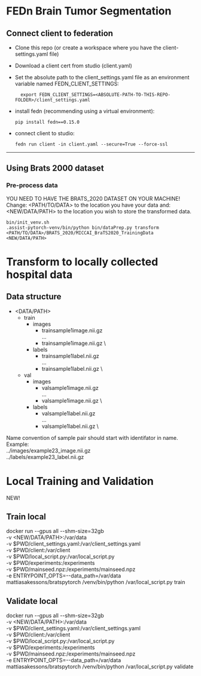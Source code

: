 # FEDn Brain Tumor Segmentation



## Connect client to federation
 - Clone this repo (or create a workspace where you have the client-settings.yaml file) 
 - Download a client cert from studio (client.yaml)
 - Set the absolute path to the client_settings.yaml file as an environment variable named FEDN_CLIENT_SETTINGS:
   ```console
     export FEDN_CLIENT_SETTINGS=<ABSOLUTE-PATH-TO-THIS-REPO-FOLDER>/client_settings.yaml
    ```
- install fedn (recommending using a virtual environment):
  ```console
  pip install fedn==0.15.0
  ```

- connect client to studio:
  ```console
  fedn run client -in client.yaml --secure=True --force-ssl
  ```
  


-------------------------------------------------
## Using Brats 2000 dataset
### Pre-process data
YOU NEED TO HAVE THE BRATS_2020 DATASET ON YOUR MACHINE!  \
Change: <PATH/TO/DATA> to the location you have your data and: <NEW/DATA/PATH>  to the location you wish to store the transformed data.


```console
bin/init_venv.sh
.assist-pytorch-venv/bin/python bin/dataPrep.py transform <PATH/TO/DATA>/BRATS_2020/MICCAI_BraTS2020_TrainingData <NEW/DATA/PATH>
```





# Transform to locally collected hospital data

## Data structure

- <DATA/PATH>
  - train
    - images
      - trainsample1image.nii.gz \
      ...
      - trainsample1image.nii.gz \
    - labels
      - trainsample1label.nii.gz \
      ...
      - trainsample1label.nii.gz \
  - val
    - images
      - valsample1image.nii.gz \
      ...
      - valsample1image.nii.gz \
    - labels
      - valsample1label.nii.gz \
      ...
      - valsample1label.nii.gz \



Name convention of sample pair should start with identifator in name. \
Example: \
../images/example23_image.nii.gz \
../labels/example23_label.nii.gz


# Local Training and Validation
NEW!


## Train local
docker run --gpus all --shm-size=32gb \
-v <NEW/DATA/PATH>:/var/data \
-v $PWD/client_settings.yaml:/var/client_settings.yaml \
-v $PWD/client:/var/client \
-v $PWD/local_script.py:/var/local_script.py \
-v $PWD/experiments:/experiments \
-v $PWD/mainseed.npz:/experiments/mainseed.npz \
-e ENTRYPOINT_OPTS=--data_path=/var/data \
mattiasakessons/bratspytorch /venv/bin/python  /var/local_script.py  train

## Validate local
docker run --gpus all --shm-size=32gb \
-v <NEW/DATA/PATH>:/var/data \
-v $PWD/client_settings.yaml:/var/client_settings.yaml \
-v $PWD/client:/var/client \
-v $PWD/local_script.py:/var/local_script.py \
-v $PWD/experiments:/experiments \
-v $PWD/mainseed.npz:/experiments/mainseed.npz \
-e ENTRYPOINT_OPTS=--data_path=/var/data \
mattiasakessons/bratspytorch /venv/bin/python  /var/local_script.py validate




